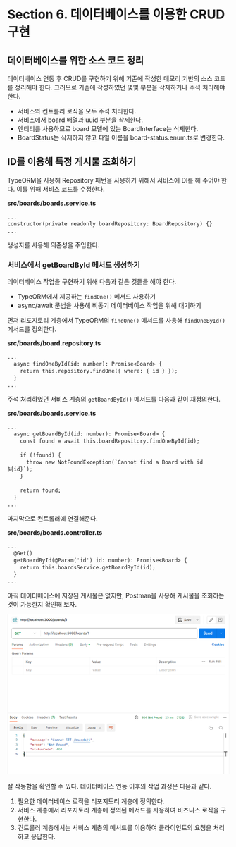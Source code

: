 # Section 6. 데이터베이스를 이용한 CRUD 구현

## 데이터베이스를 위한 소스 코드 정리

데이터베이스 연동 후 CRUD를 구현하기 위해 기존에 작성한 메모리 기반의 소스 코드를 정리해야 한다. 그러므로 기존에 작성하였던 몇몇 부분을 삭제하거나 주석 처리해야 한다.

- 서비스와 컨트롤러 로직을 모두 주석 처리한다.
- 서비스에서 board 배열과 uuid 부분을 삭제한다.
- 엔티티를 사용하므로 board 모델에 있는 BoardInterface는 삭제한다.
- BoardStatus는 삭제하지 않고 파일 이름을 board-status.enum.ts로 변경한다.

## ID를 이용해 특정 게시물 조회하기

TypeORM을 사용해 Repository 패턴을 사용하기 위해서 서비스에 DI를 해 주어야 한다. 이를 위해 서비스 코드를 수정한다.

**src/boards/boards.service.ts**
```
...
constructor(private readonly boardRepository: BoardRepository) {}
...
```

생성자를 사용해 의존성을 주입한다.

### 서비스에서 getBoardById 메서드 생성하기

데이터베이스 작업을 구현하기 위해 다음과 같은 것들을 해야 한다.

- TypeORM에서 제공하는 `findOne()` 메서드 사용하기
- async/await 문법을 사용해 비동기 데이터베이스 작업을 위해 대기하기

먼저 리포지토리 계층에서 TypeORM의 `findOne()` 메서드를 사용해 `findOneById()` 메서드를 정의한다.

**src/boards/board.repository.ts**
```
...
  async findOneById(id: number): Promise<Board> {
    return this.repository.findOne({ where: { id } });
  }
...
```

주석 처리하였던 서비스 계층의 `getBoardById()` 메서드를 다음과 같이 재정의한다.

**src/boards/boards.service.ts**
```
...
  async getBoardById(id: number): Promise<Board> {
    const found = await this.boardRepository.findOneById(id);
    
    if (!found) {
      throw new NotFoundException(`Cannot find a Board with id ${id}`);
    }

    return found;
  }
...
```

마지막으로 컨트롤러에 연결해준다.

**src/boards/boards.controller.ts**
```
...
  @Get()
  getBoardById(@Param('id') id: number): Promise<Board> {
    return this.boardsService.getBoardById(id);
  }
...
```

아직 데이터베이스에 저장된 게시물은 없지만, Postman을 사용해 게시물을 조회하는 것이 가능한지 확인해 보자.

![GET boards/:id test](images/findOneByIdTest.png)

잘 작동함을 확인할 수 있다. 데이터베이스 연동 이후의 작업 과정은 다음과 같다.

1. 필요한 데이터베이스 로직을 리포지토리 계층에 정의한다.
2. 서비스 계층에서 리포지토리 계층에 정의된 메서드를 사용하여 비즈니스 로직을 구현한다.
3. 컨트롤러 계층에서는 서비스 계층의 메서드를 이용하여 클라이언트의 요청을 처리하고 응답한다.